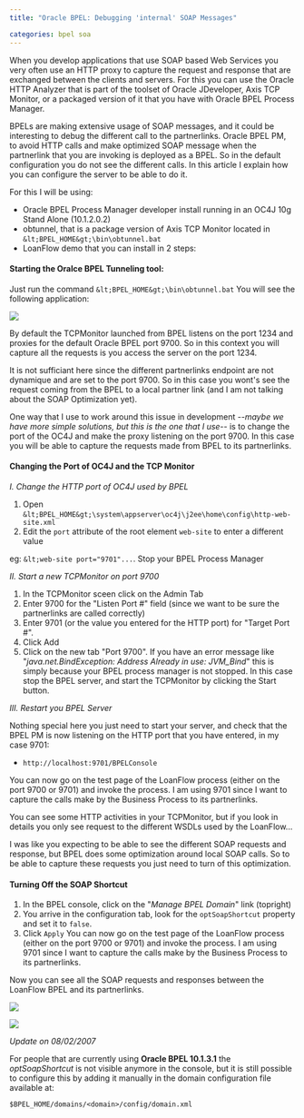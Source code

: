 ```yaml
---
title: "Oracle BPEL: Debugging 'internal' SOAP Messages"

categories: bpel soa
---
```


When you develop applications
that use SOAP based Web Services you very often use an HTTP proxy to
capture the request and response that are exchanged between the clients
and servers. For this you can use the Oracle HTTP Analyzer that is part
of the toolset of Oracle JDeveloper, Axis TCP Monitor, or a packaged
version of it that you have with Oracle BPEL Process Manager.

BPELs are making extensive usage of SOAP messages, and it could be
interesting to debug the different call to the partnerlinks. Oracle
BPEL PM, to avoid HTTP calls and make optimized SOAP message when the
partnerlink that you are invoking is deployed as a BPEL. So in the
default configuration you do not see the different calls. In this
article I explain how you can configure the server to be able to do it.

For this I will be using:

* Oracle BPEL Process Manager developer install running in an OC4J 10g Stand Alone (10.1.2.0.2)
* obtunnel, that is a package version of Axis TCP Monitor located in `&lt;BPEL_HOME&gt;\bin\obtunnel.bat`
* LoanFlow demo that you can install in 2 steps:

#### Starting the Oralce BPEL Tunneling tool:

Just run the command `&lt;BPEL_HOME&gt;\bin\obtunnel.bat` You will see the following application:

![](http://static.flickr.com/46/133968437_aa0d5804f6_o.png )


By default the TCPMonitor launched from BPEL listens on the port 1234
and proxies for the default Oracle BPEL port 9700. So in this context
you will capture all the requests is you access the server on the port
1234.

It is not sufficiant here since the different partnerlinks endpoint are
not dynamique and are set to the port 9700. So in this case you wont's
see the request coming from the BPEL to a local partner link (and I am
  not talking about the SOAP Optimization yet).

One way that I use to work around this issue in development _--maybe we have more simple
  solutions, but this is the one that I use--_ is to change
  the port of the OC4J and make the proxy listening on the port 9700. In
  this case you will be able to capture the requests made from BPEL to
  its partnerlinks.

#### Changing the Port of OC4J and the TCP Monitor

*I. Change the HTTP port of OC4J used by BPEL*

1.  Open `&lt;BPEL_HOME&gt;\system\appserver\oc4j\j2ee\home\config\http-web-site.xml`
2.  Edit the `port` attribute of the root element `web-site` to enter a different value

eg: `&lt;web-site port="9701"...`.  Stop your BPEL Process Manager

*II. Start a new TCPMonitor on port 9700*

1.  In the TCPMonitor sceen click on the Admin Tab
2.  Enter 9700 for the "Listen Port #" field (since we want to be sure the partnerlinks are called correctly)
3.  Enter 9701 (or the value you entered for the HTTP port) for "Target Port #".
4.  Click Add
5.  Click on the new tab "Port 9700". If you have an error message like "*java.net.BindException: Address Already in use: JVM_Bind*" this is simply because your BPEL process manager is not stopped. In this case stop the BPEL server, and start the TCPMonitor by clicking the Start button.


*III. Restart you BPEL Server*

Nothing special here you just need to start your server, and check that the BPEL PM is now listening on the HTTP port that you have entered, in my case 9701:

* `http://localhost:9701/BPELConsole`

You can now go on the test page of the LoanFlow process (either on the port 9700 or 9701) and invoke the process. I am using 9701 since I want to capture the calls make by the Business Process to its partnerlinks.

You can see some HTTP activities in your TCPMonitor, but if you look in
        details you only see request to the different WSDLs used by the
        LoanFlow...

I was like you expecting to be able to see the different SOAP requests
        and response, but BPEL does some optimization around local SOAP calls.
        So to be able to capture these requests you just need to turn of this
        optimization.

#### Turning Off the SOAP Shortcut

1.  In the BPEL console, click on the "*Manage BPEL Domain*" link (topright)
2.  You arrive in the configuration tab, look for the `optSoapShortcut` property and set it to `false`.
3.  Click `Apply` You can now go on the test page of the LoanFlow process (either on the port 9700 or 9701) and invoke the process. I am using 9701 since I want to capture the calls make by the Business Process to its partnerlinks.

Now you can see all the SOAP requests and responses between the LoanFlow BPEL and its partnerlinks.

![](http://static.flickr.com/46/133968438_d0dc761af0.jpg?v=0 )


![](http://static.flickr.com/46/133968438_d0dc761af0_o.png )


*Update on 08/02/2007*

For people that are currently using **Oracle BPEL 10.1.3.1** the *optSoapShortcut* is not visible anymore in the console, but it is still possible to configure this by adding it manually in the domain configuration file available at:

`$BPEL_HOME/domains/<domain>/config/domain.xml`
